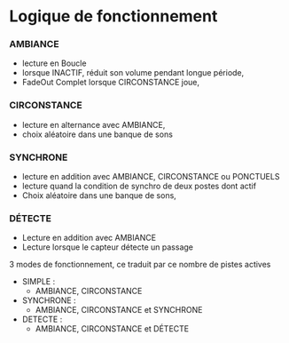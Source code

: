 # Logique de fonctionnement

### AMBIANCE 
* lecture en Boucle
* lorsque INACTIF, réduit son volume  pendant longue période,  
* FadeOut Complet lorsque CIRCONSTANCE joue,

### CIRCONSTANCE
* lecture en alternance avec AMBIANCE,  
* choix aléatoire dans une banque de sons 
### SYNCHRONE 
* lecture en addition avec AMBIANCE, CIRCONSTANCE ou PONCTUELS  
* lecture quand la condition de synchro de deux postes dont actif 
* Choix aléatoire dans une banque de sons,
	
### DÉTECTE 
* Lecture en addition avec AMBIANCE 
* Lecture lorsque le capteur détecte un passage 
3 modes de fonctionnement, ce traduit par ce nombre de pistes actives
	
* SIMPLE :
	* AMBIANCE,  CIRCONSTANCE  
* SYNCHRONE : 
	* AMBIANCE, CIRCONSTANCE et SYNCHRONE
* DETECTE : 
	* AMBIANCE, CIRCONSTANCE et DÉTECTE	
